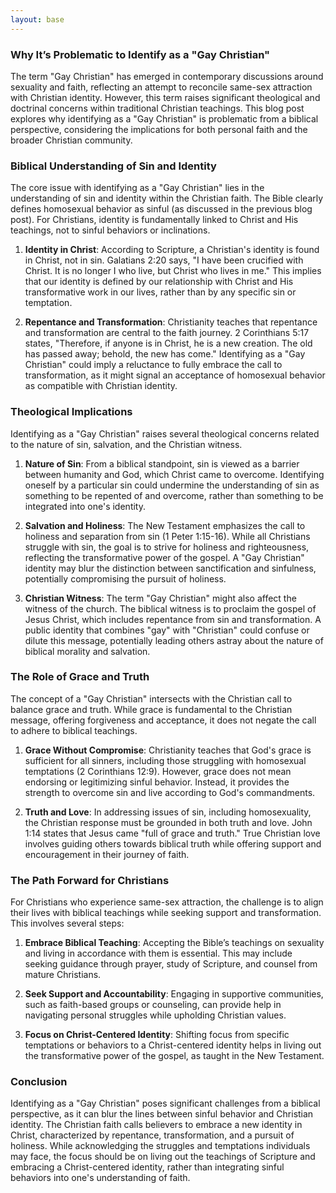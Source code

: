 ```yaml
---
layout: base
---
```


### Why It’s Problematic to Identify as a "Gay Christian"

The term "Gay Christian" has emerged in contemporary discussions around sexuality and faith, reflecting an attempt to reconcile same-sex attraction with Christian identity. However, this term raises significant theological and doctrinal concerns within traditional Christian teachings. This blog post explores why identifying as a "Gay Christian" is problematic from a biblical perspective, considering the implications for both personal faith and the broader Christian community.

### **Biblical Understanding of Sin and Identity**

The core issue with identifying as a "Gay Christian" lies in the understanding of sin and identity within the Christian faith. The Bible clearly defines homosexual behavior as sinful (as discussed in the previous blog post). For Christians, identity is fundamentally linked to Christ and His teachings, not to sinful behaviors or inclinations.

1. **Identity in Christ**: According to Scripture, a Christian's identity is found in Christ, not in sin. Galatians 2:20 says, "I have been crucified with Christ. It is no longer I who live, but Christ who lives in me." This implies that our identity is defined by our relationship with Christ and His transformative work in our lives, rather than by any specific sin or temptation.

2. **Repentance and Transformation**: Christianity teaches that repentance and transformation are central to the faith journey. 2 Corinthians 5:17 states, "Therefore, if anyone is in Christ, he is a new creation. The old has passed away; behold, the new has come." Identifying as a "Gay Christian" could imply a reluctance to fully embrace the call to transformation, as it might signal an acceptance of homosexual behavior as compatible with Christian identity.

### **Theological Implications**

Identifying as a "Gay Christian" raises several theological concerns related to the nature of sin, salvation, and the Christian witness.

1. **Nature of Sin**: From a biblical standpoint, sin is viewed as a barrier between humanity and God, which Christ came to overcome. Identifying oneself by a particular sin could undermine the understanding of sin as something to be repented of and overcome, rather than something to be integrated into one's identity.

2. **Salvation and Holiness**: The New Testament emphasizes the call to holiness and separation from sin (1 Peter 1:15-16). While all Christians struggle with sin, the goal is to strive for holiness and righteousness, reflecting the transformative power of the gospel. A "Gay Christian" identity may blur the distinction between sanctification and sinfulness, potentially compromising the pursuit of holiness.

3. **Christian Witness**: The term "Gay Christian" might also affect the witness of the church. The biblical witness is to proclaim the gospel of Jesus Christ, which includes repentance from sin and transformation. A public identity that combines "gay" with "Christian" could confuse or dilute this message, potentially leading others astray about the nature of biblical morality and salvation.

### **The Role of Grace and Truth**

The concept of a "Gay Christian" intersects with the Christian call to balance grace and truth. While grace is fundamental to the Christian message, offering forgiveness and acceptance, it does not negate the call to adhere to biblical teachings.

1. **Grace Without Compromise**: Christianity teaches that God's grace is sufficient for all sinners, including those struggling with homosexual temptations (2 Corinthians 12:9). However, grace does not mean endorsing or legitimizing sinful behavior. Instead, it provides the strength to overcome sin and live according to God's commandments.

2. **Truth and Love**: In addressing issues of sin, including homosexuality, the Christian response must be grounded in both truth and love. John 1:14 states that Jesus came "full of grace and truth." True Christian love involves guiding others towards biblical truth while offering support and encouragement in their journey of faith.

### **The Path Forward for Christians**

For Christians who experience same-sex attraction, the challenge is to align their lives with biblical teachings while seeking support and transformation. This involves several steps:

1. **Embrace Biblical Teaching**: Accepting the Bible’s teachings on sexuality and living in accordance with them is essential. This may include seeking guidance through prayer, study of Scripture, and counsel from mature Christians.

2. **Seek Support and Accountability**: Engaging in supportive communities, such as faith-based groups or counseling, can provide help in navigating personal struggles while upholding Christian values.

3. **Focus on Christ-Centered Identity**: Shifting focus from specific temptations or behaviors to a Christ-centered identity helps in living out the transformative power of the gospel, as taught in the New Testament.

### **Conclusion**

Identifying as a "Gay Christian" poses significant challenges from a biblical perspective, as it can blur the lines between sinful behavior and Christian identity. The Christian faith calls believers to embrace a new identity in Christ, characterized by repentance, transformation, and a pursuit of holiness. While acknowledging the struggles and temptations individuals may face, the focus should be on living out the teachings of Scripture and embracing a Christ-centered identity, rather than integrating sinful behaviors into one's understanding of faith.